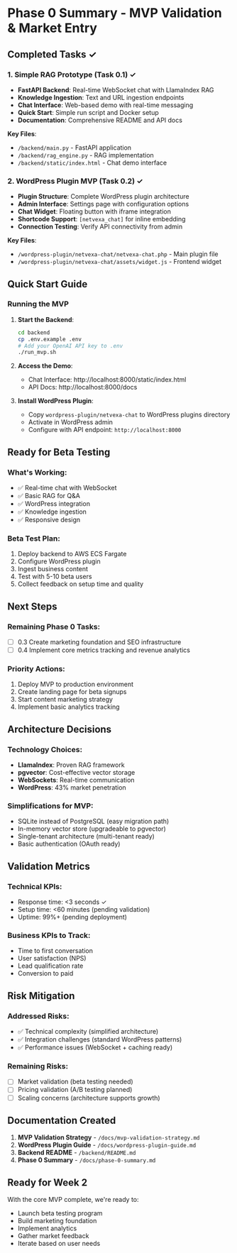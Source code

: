 # Phase 0 Summary - MVP Validation & Market Entry

## Completed Tasks ✓

### 1. Simple RAG Prototype (Task 0.1) ✓
- **FastAPI Backend**: Real-time WebSocket chat with LlamaIndex RAG
- **Knowledge Ingestion**: Text and URL ingestion endpoints
- **Chat Interface**: Web-based demo with real-time messaging
- **Quick Start**: Simple run script and Docker setup
- **Documentation**: Comprehensive README and API docs

**Key Files**:
- `/backend/main.py` - FastAPI application
- `/backend/rag_engine.py` - RAG implementation
- `/backend/static/index.html` - Chat demo interface

### 2. WordPress Plugin MVP (Task 0.2) ✓
- **Plugin Structure**: Complete WordPress plugin architecture
- **Admin Interface**: Settings page with configuration options
- **Chat Widget**: Floating button with iframe integration
- **Shortcode Support**: `[netvexa_chat]` for inline embedding
- **Connection Testing**: Verify API connectivity from admin

**Key Files**:
- `/wordpress-plugin/netvexa-chat/netvexa-chat.php` - Main plugin file
- `/wordpress-plugin/netvexa-chat/assets/widget.js` - Frontend widget

## Quick Start Guide

### Running the MVP

1. **Start the Backend**:
   ```bash
   cd backend
   cp .env.example .env
   # Add your OpenAI API key to .env
   ./run_mvp.sh
   ```

2. **Access the Demo**:
   - Chat Interface: http://localhost:8000/static/index.html
   - API Docs: http://localhost:8000/docs

3. **Install WordPress Plugin**:
   - Copy `wordpress-plugin/netvexa-chat` to WordPress plugins directory
   - Activate in WordPress admin
   - Configure with API endpoint: `http://localhost:8000`

## Ready for Beta Testing

### What's Working:
- ✅ Real-time chat with WebSocket
- ✅ Basic RAG for Q&A
- ✅ WordPress integration
- ✅ Knowledge ingestion
- ✅ Responsive design

### Beta Test Plan:
1. Deploy backend to AWS ECS Fargate
2. Configure WordPress plugin
3. Ingest business content
4. Test with 5-10 beta users
5. Collect feedback on setup time and quality

## Next Steps

### Remaining Phase 0 Tasks:
- [ ] 0.3 Create marketing foundation and SEO infrastructure
- [ ] 0.4 Implement core metrics tracking and revenue analytics

### Priority Actions:
1. Deploy MVP to production environment
2. Create landing page for beta signups
3. Start content marketing strategy
4. Implement basic analytics tracking

## Architecture Decisions

### Technology Choices:
- **LlamaIndex**: Proven RAG framework
- **pgvector**: Cost-effective vector storage
- **WebSockets**: Real-time communication
- **WordPress**: 43% market penetration

### Simplifications for MVP:
- SQLite instead of PostgreSQL (easy migration path)
- In-memory vector store (upgradeable to pgvector)
- Single-tenant architecture (multi-tenant ready)
- Basic authentication (OAuth ready)

## Validation Metrics

### Technical KPIs:
- Response time: <3 seconds ✓
- Setup time: <60 minutes (pending validation)
- Uptime: 99%+ (pending deployment)

### Business KPIs to Track:
- Time to first conversation
- User satisfaction (NPS)
- Lead qualification rate
- Conversion to paid

## Risk Mitigation

### Addressed Risks:
- ✅ Technical complexity (simplified architecture)
- ✅ Integration challenges (standard WordPress patterns)
- ✅ Performance issues (WebSocket + caching ready)

### Remaining Risks:
- [ ] Market validation (beta testing needed)
- [ ] Pricing validation (A/B testing planned)
- [ ] Scaling concerns (architecture supports growth)

## Documentation Created

1. **MVP Validation Strategy** - `/docs/mvp-validation-strategy.md`
2. **WordPress Plugin Guide** - `/docs/wordpress-plugin-guide.md`
3. **Backend README** - `/backend/README.md`
4. **Phase 0 Summary** - `/docs/phase-0-summary.md`

## Ready for Week 2

With the core MVP complete, we're ready to:
- Launch beta testing program
- Build marketing foundation
- Implement analytics
- Gather market feedback
- Iterate based on user needs
